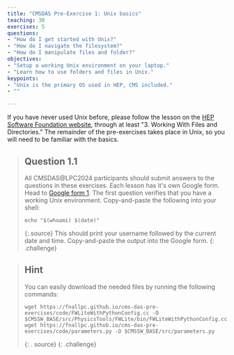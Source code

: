```yaml
---
title: "CMSDAS Pre-Exercise 1: Unix basics"
teaching: 30
exercises: 5
questions:
- "How do I get started with Unix?"
- "How do I navigate the filesystem?"
- "How do I manipulate files and folder?"
objectives:
- "Setup a working Unix environment on your laptop."
- "Learn how to use folders and files in Unix."
keypoints:
- "Unix is the primary OS used in HEP, CMS included."
- ""

---
```


If you have never used Unix before, please follow the lesson on the [HEP Software Foundation website](https://swcarpentry.github.io/shell-novice/03-create.html), through at least "3. Working With Files and Directories." The remainder of the pre-exercises takes place in Unix, so you will need to be familiar with the basics. 

> ## Question 1.1
> All CMSDAS@LPC2024 participants should submit answers to the questions in these exercises. Each lesson has it's own Google form. Head to [Google form 1][Set1_form]. The first question verifies that you have a working Unix environment. Copy-and-paste the following into your shell:
> ~~~shell
> echo "$(whoami) $(date)"
> ~~~
> {:.source}
> This should print your username followed by the current date and time. Copy-and-paste the output into the Google form. 
{: .challenge}

[Set1_form]: https://forms.gle/hK38xSuBXvzYBhJe6



> ## Hint
> You can easily download the needed files by running the following commands:
> ~~~shell
> wget https://fnallpc.github.io/cms-das-pre-exercises/code/FWLiteWithPythonConfig.cc -O $CMSSW_BASE/src/PhysicsTools/FWLite/bin/FWLiteWithPythonConfig.cc
> wget https://fnallpc.github.io/cms-das-pre-exercises/code/parameters.py -O $CMSSW_BASE/src/parameters.py
> ~~~
> {: . source}
{: .challenge}